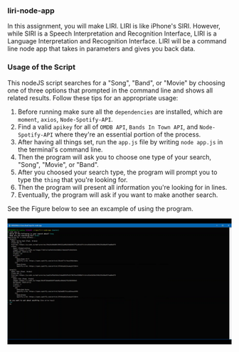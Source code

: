 ### liri-node-app
In this assignment, you will make LIRI. LIRI is like iPhone's SIRI. However, while SIRI is a Speech Interpretation and Recognition Interface, LIRI is a Language Interpretation and Recognition Interface. LIRI will be a command line node app that takes in parameters and gives you back data.

### Usage of the Script
This nodeJS script searches for a "Song", "Band", or "Movie" by choosing one of three options that prompted in the command line and shows all related results. Follow these tips for an appropriate usage:  
  1. Before running make sure all the `dependencies` are installed, which are `moment`, `axios`, `Node-Spotify-API`.
  2. Find a valid `apikey` for all of `OMDB API`, `Bands In Town API`, and `Node-Spotify-API` where they're an essential portion of the process.  
  3. After having all things set, run the `app.js` file by writing `node app.js` in the terminal's command line.
  4. Then the program will ask you to choose one type of your search, "Song", "Movie", or "Band".
  5. After you choosed your search type, the program will prompt you to type the `thing` that you're looking for.
  6. Then the program will present all information you're looking for in lines.
  7. Eventually, the program will ask if you want to make another search.
  
See the Figure below to see an excample of using the program.

![CLI App Example](./Example.png)